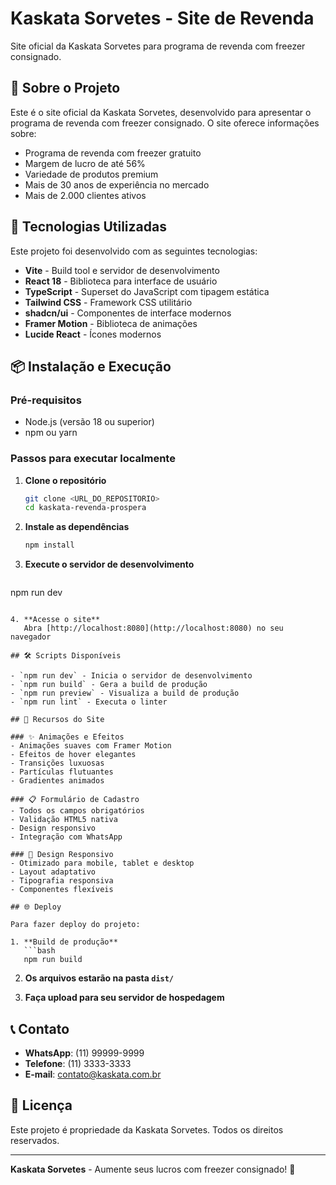 # Kaskata Sorvetes - Site de Revenda

Site oficial da Kaskata Sorvetes para programa de revenda com freezer consignado.

## 🍦 Sobre o Projeto

Este é o site oficial da Kaskata Sorvetes, desenvolvido para apresentar o programa de revenda com freezer consignado. O site oferece informações sobre:

- Programa de revenda com freezer gratuito
- Margem de lucro de até 56%
- Variedade de produtos premium
- Mais de 30 anos de experiência no mercado
- Mais de 2.000 clientes ativos

## 🚀 Tecnologias Utilizadas

Este projeto foi desenvolvido com as seguintes tecnologias:

- **Vite** - Build tool e servidor de desenvolvimento
- **React 18** - Biblioteca para interface de usuário
- **TypeScript** - Superset do JavaScript com tipagem estática
- **Tailwind CSS** - Framework CSS utilitário
- **shadcn/ui** - Componentes de interface modernos
- **Framer Motion** - Biblioteca de animações
- **Lucide React** - Ícones modernos

## 📦 Instalação e Execução

### Pré-requisitos

- Node.js (versão 18 ou superior)
- npm ou yarn

### Passos para executar localmente

1. **Clone o repositório**
   ```bash
   git clone <URL_DO_REPOSITORIO>
   cd kaskata-revenda-prospera
   ```

2. **Instale as dependências**
   ```bash
   npm install
   ```

3. **Execute o servidor de desenvolvimento**
   ```bash
npm run dev
```

4. **Acesse o site**
   Abra [http://localhost:8080](http://localhost:8080) no seu navegador

## 🛠️ Scripts Disponíveis

- `npm run dev` - Inicia o servidor de desenvolvimento
- `npm run build` - Gera a build de produção
- `npm run preview` - Visualiza a build de produção
- `npm run lint` - Executa o linter

## 📱 Recursos do Site

### ✨ Animações e Efeitos
- Animações suaves com Framer Motion
- Efeitos de hover elegantes
- Transições luxuosas
- Partículas flutuantes
- Gradientes animados

### 📋 Formulário de Cadastro
- Todos os campos obrigatórios
- Validação HTML5 nativa
- Design responsivo
- Integração com WhatsApp

### 🎨 Design Responsivo
- Otimizado para mobile, tablet e desktop
- Layout adaptativo
- Tipografia responsiva
- Componentes flexíveis

## 🌐 Deploy

Para fazer deploy do projeto:

1. **Build de produção**
   ```bash
   npm run build
   ```

2. **Os arquivos estarão na pasta `dist/`**

3. **Faça upload para seu servidor de hospedagem**

## 📞 Contato

- **WhatsApp**: (11) 99999-9999
- **Telefone**: (11) 3333-3333
- **E-mail**: contato@kaskata.com.br

## 📄 Licença

Este projeto é propriedade da Kaskata Sorvetes. Todos os direitos reservados.

---

**Kaskata Sorvetes** - Aumente seus lucros com freezer consignado! 🍦